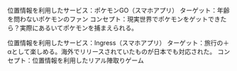 位置情報を利用したサービス：ポケモンGO（スマホアプリ）
ターゲット：年齢を問わないポケモンのファン
コンセプト：現実世界でポケモンをゲットできたら？実際にあるいてポケモンを捕まえられる。

位置情報を利用したサービス：Ingress（スマホアプリ）
ターゲット：旅行の＋αとして楽しめる。海外でリリースされていたものが日本でも対応された。
コンセプト：位置情報を利用したリアル陣取りゲーム

